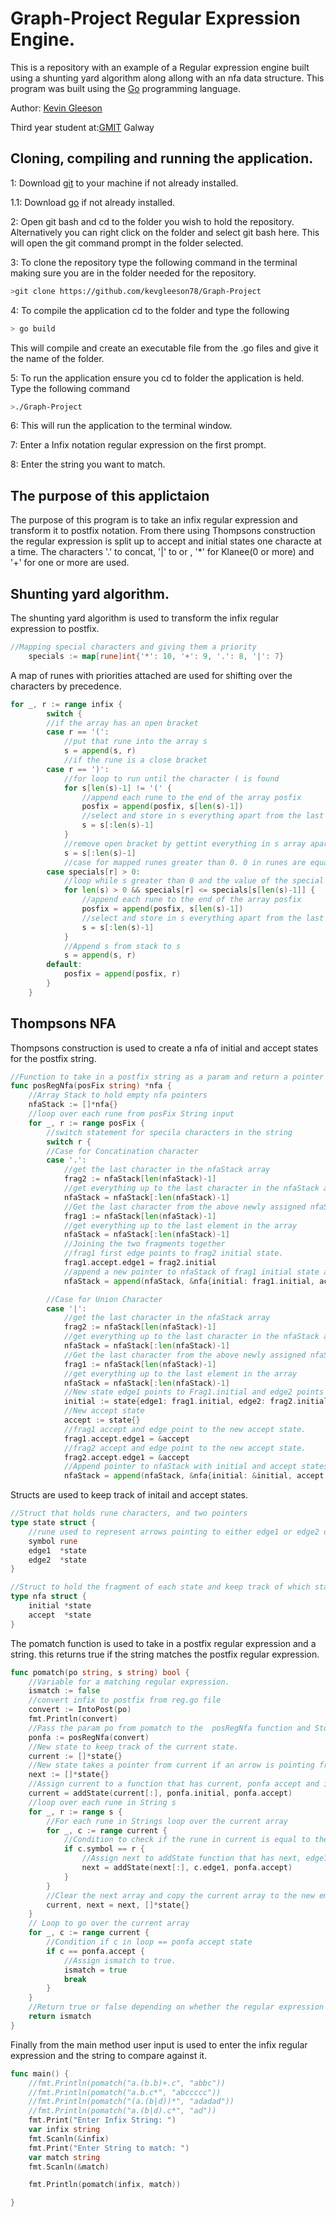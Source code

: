 # Graph-Project Regular Expression Engine. 

This is a repository with an example of a Regular expression engine built using a shunting yard algorithm along allong with an nfa data structure.
This program was built using the [Go](https://golang.org/) programming language.

Author: [Kevin Gleeson](https://github.com/kevgleeson78)

Third year student at:[GMIT](http://gmit.ie) Galway

## Cloning, compiling and running the application.

1: Download [git](https://git-scm.com/downloads) to your machine if not already installed.

1.1: Download [go](https://golang.org/dl/) if not already installed.

2: Open git bash and cd to the folder you wish to hold the repository.
Alternatively you can right click on the folder and select git bash here.
This will open the git command prompt in the folder selected.
 
 3: To clone the repository type the following command in the terminal making sure you are in the folder needed for the repository.
```bash
>git clone https://github.com/kevgleeson78/Graph-Project
```
4: To compile the application cd to the folder and type the following 
```bash
> go build 
```
This will compile and create an executable file from the .go files and give it the name of the folder.

5: To run the application ensure you cd to folder the application is held.
Type the following command
```bash
>./Graph-Project
```
6: This will run the application to the terminal window.

7: Enter a Infix notation regular expression on the first prompt.

8: Enter the string you want to match.

## The purpose of this applictaion
The purpose of this program is to take an infix regular expression and transform it to postfix notation.
From there using Thompsons construction the regular expression is split up to accept and initial states one characte at a time.
The characters '.' to concat, '|' to or , '*' for Klanee(0 or more) and '+' for one or more are used.

## Shunting yard algorithm.
The shunting yard algorithm is used to transform the infix regular expression to postfix.
```GO
//Mapping special characters and giving them a priority
	specials := map[rune]int{'*': 10, '+': 9, '.': 8, '|': 7}
 ```
A map of runes with priorities attached are used for shifting over the characters by precedence.

```GO
for _, r := range infix {
		switch {
		//if the array has an open bracket
		case r == '(':
			//put that rune into the array s
			s = append(s, r)
			//if the rune is a close bracket
		case r == ')':
			//for loop to run until the character ( is found
			for s[len(s)-1] != '(' {
				//append each rune to the end of the array posfix
				posfix = append(posfix, s[len(s)-1])
				//select and store in s everything apart from the last rune in the array s.
				s = s[:len(s)-1]
			}
			//remove open bracket by gettint everything in s array apart from the last character.
			s = s[:len(s)-1]
			//case for mapped runes greater than 0. 0 in runes are equal to null.
		case specials[r] > 0:
			//loop while s greater than 0 and the value of the special rune is less than the value of the character of the top of the stack.
			for len(s) > 0 && specials[r] <= specials[s[len(s)-1]] {
				//append each rune to the end of the array posfix
				posfix = append(posfix, s[len(s)-1])
				//select and store in s everything apart from the last rune in the array s.
				s = s[:len(s)-1]
			}
			//Append s from stack to s
			s = append(s, r)
		default:
			posfix = append(posfix, r)
		}
	}
```
## Thompsons NFA

Thompsons construction is used to create a nfa of initial and accept states for the postfix string.

```GO
//Function to take in a postfix string as a param and return a pointer to nfa struct
func posRegNfa(posFix string) *nfa {
	//Array Stack to hold empty nfa pointers
	nfaStack := []*nfa{}
	//loop over each rune from posFix String input
	for _, r := range posFix {
		//switch statement for specila characters in the string
		switch r {
		//Case for Concatination character
		case '.':
			//get the last character in the nfaStack array
			frag2 := nfaStack[len(nfaStack)-1]
			//get everything up to the last character in the nfaStack array
			nfaStack = nfaStack[:len(nfaStack)-1]
			//Get the last character from the above newly assigned nfaStack
			frag1 := nfaStack[len(nfaStack)-1]
			//get everything up to the last element in the array
			nfaStack = nfaStack[:len(nfaStack)-1]
			//Joining the two fragments together
			//frag1 first edge points to frag2 initial state.
			frag1.accept.edge1 = frag2.initial
			//append a new pointer to nfaStack of frag1 initial state and frag2 accept state.
			nfaStack = append(nfaStack, &nfa{initial: frag1.initial, accept: frag2.accept})

		//Case for Union Character
		case '|':
			//get the last character in the nfaStack array
			frag2 := nfaStack[len(nfaStack)-1]
			//get everything up to the last character in the nfaStack array
			nfaStack = nfaStack[:len(nfaStack)-1]
			//Get the last character from the above newly assigned nfaStack
			frag1 := nfaStack[len(nfaStack)-1]
			//get everything up to the last element in the array
			nfaStack = nfaStack[:len(nfaStack)-1]
			//New state edge1 points to Frag1.initial and edge2 points to frag2.initial
			initial := state{edge1: frag1.initial, edge2: frag2.initial}
			//New accept state
			accept := state{}
			//frag1 accept and edge point to the new accept state.
			frag1.accept.edge1 = &accept
			//frag2 accept and edge point to the new accept state.
			frag2.accept.edge1 = &accept
			//Append pointer to nfaStack with initial and accept states above as pointers.
			nfaStack = append(nfaStack, &nfa{initial: &initial, accept: &accept})
```

Structs are used to keep track of initail and accept states.

```GO
//Struct that holds rune characters, and two pointers
type state struct {
	//rune used to represent arrows pointing to either edge1 or edge2 or both states
	symbol rune
	edge1  *state
	edge2  *state
}

//Struct to hold the fragment of each state and keep track of which state is in the initial or accepted state.
type nfa struct {
	initial *state
	accept  *state
}
```

The pomatch function is used to take in a postfix regular expression and a string.
this returns true if the string matches the postfix regular expression.

```GO
func pomatch(po string, s string) bool {
	//Variable for a matching regular expression.
	ismatch := false
	//convert infix to postfix from reg.go file
	convert := IntoPost(po)
	fmt.Println(convert)
	//Pass the param po from pomatch to the  posRegNfa function and Store the result into the variable ponfa.
	ponfa := posRegNfa(convert)
	//New state to keep track of the current state.
	current := []*state{}
	//New state takes a pointer from current if an arrow is pointing from current
	next := []*state{}
	//Assign current to a function that has current, ponfa accept and initial states.
	current = addState(current[:], ponfa.initial, ponfa.accept)
	//loop over each rune in String s
	for _, r := range s {
		//For each rune in Strings loop over the current array
		for _, c := range current {
			//Condition to check if the rune in current is equal to the rune in the input String s.
			if c.symbol == r {
				//Assign next to addState function that has next, edge1 for current and ponfa accept.
				next = addState(next[:], c.edge1, ponfa.accept)
			}
		}
		//Clear the next array and copy the current array to the new empty next array
		current, next = next, []*state{}
	}
	// Loop to go over the current array
	for _, c := range current {
		//Condition if c in loop == ponfa accept state
		if c == ponfa.accept {
			//Assign ismatch to true.
			ismatch = true
			break
		}
	}
	//Return true or false depending on whether the regular expression matches the string.
	return ismatch
}
```

Finally from the main method user input is used to enter the infix regular expression and the string to compare against it.

```GO
func main() {
	//fmt.Println(pomatch("a.(b.b)+.c", "abbc"))
	//fmt.Println(pomatch("a.b.c*", "abccccc"))
	//fmt.Println(pomatch("(a.(b|d))*", "adadad"))
	//fmt.Println(pomatch("a.(b|d).c*", "ad"))
	fmt.Print("Enter Infix String: ")
	var infix string
	fmt.Scanln(&infix)
	fmt.Print("Enter String to match: ")
	var match string
	fmt.Scanln(&match)

	fmt.Println(pomatch(infix, match))

}
```
